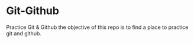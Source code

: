 # Git-Github
Practice Git &amp; Github 
the objective of this repo is to find a place to practice git and github.
